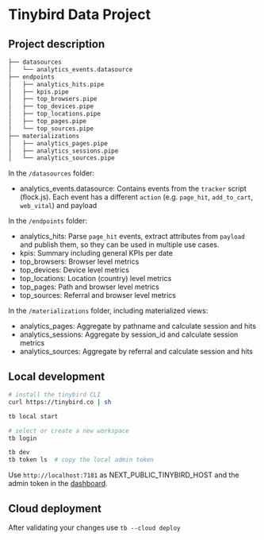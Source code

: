 # Tinybird Data Project

## Project description

```bash
├── datasources
│   └── analytics_events.datasource
├── endpoints
│   ├── analytics_hits.pipe
│   ├── kpis.pipe
│   ├── top_browsers.pipe
│   ├── top_devices.pipe
│   ├── top_locations.pipe
│   ├── top_pages.pipe
│   └── top_sources.pipe
├── materializations
│   ├── analytics_pages.pipe
│   ├── analytics_sessions.pipe
│   └── analytics_sources.pipe
```

In the `/datasources` folder:
- analytics_events.datasource: Contains events from the `tracker` script (flock.js). Each event has a different `action` (e.g. `page_hit`, `add_to_cart`, `web_vital`) and payload

In the `/endpoints` folder:
- analytics_hits: Parse `page_hit` events, extract attributes from `payload` and publish them, so they can be used in multiple use cases.
- kpis: Summary including general KPIs per date
- top_browsers: Browser level metrics
- top_devices: Device level metrics
- top_locations: Location (country) level metrics
- top_pages: Path and browser level metrics
- top_sources: Referral and browser level metrics

In the `/materializations` folder, including materialized views:
- analytics_pages: Aggregate by pathname and calculate session and hits
- analytics_sessions: Aggregate by session_id and calculate session metrics
- analytics_sources: Aggregate by referral and calculate session and hits

## Local development

```bash
# install the tinybird CLI
curl https://tinybird.co | sh

tb local start

# select or create a new workspace
tb login

tb dev
tb token ls  # copy the local admin token
```

Use `http://localhost:7181` as NEXT_PUBLIC_TINYBIRD_HOST and the admin token in the [dashboard](../dashboard/README.md).


## Cloud deployment

After validating your changes use `tb --cloud deploy`

